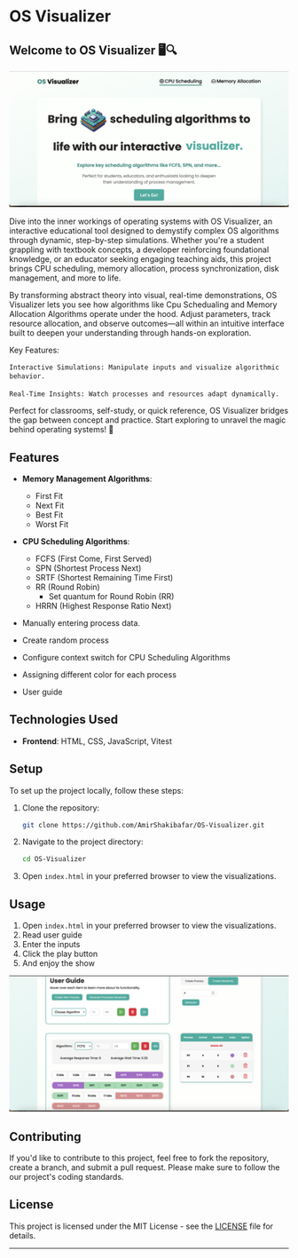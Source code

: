# OS Visualizer

## Welcome to OS Visualizer 🖥️🔍

![UI Preview](docs/readme/hero.png)

Dive into the inner workings of operating systems with OS Visualizer, an interactive educational tool designed to demystify complex OS algorithms through dynamic, step-by-step simulations. Whether you're a student grappling with textbook concepts, a developer reinforcing foundational knowledge, or an educator seeking engaging teaching aids, this project brings CPU scheduling, memory allocation, process synchronization, disk management, and more to life.

By transforming abstract theory into visual, real-time demonstrations, OS Visualizer lets you see how algorithms like Cpu Schedualing and Memory Allocation Algorithms operate under the hood. Adjust parameters, track resource allocation, and observe outcomes—all within an intuitive interface built to deepen your understanding through hands-on exploration.

Key Features:

    Interactive Simulations: Manipulate inputs and visualize algorithmic behavior.

    Real-Time Insights: Watch processes and resources adapt dynamically.

Perfect for classrooms, self-study, or quick reference, OS Visualizer bridges the gap between concept and practice. Start exploring to unravel the magic behind operating systems! 🚀

## Features

- **Memory Management Algorithms**:
   - First Fit
   - Next Fit
   - Best Fit
   - Worst Fit
   
- **CPU Scheduling Algorithms**:
   - FCFS (First Come, First Served)
   - SPN (Shortest Process Next)
   - SRTF (Shortest Remaining Time First)
   - RR (Round Robin)
      - Set quantum for Round Robin (RR)
   - HRRN (Highest Response Ratio Next)

- Manually entering process data.
- Create random process
- Configure context switch for CPU Scheduling Algorithms
- Assigning different color for each process
- User guide


## Technologies Used
- **Frontend**: HTML, CSS, JavaScript, Vitest

## Setup

To set up the project locally, follow these steps:

1. Clone the repository:
   ```bash
   git clone https://github.com/AmirShakibafar/OS-Visualizer.git
   ```

2. Navigate to the project directory:
   ```bash
   cd OS-Visualizer
   ```

3. Open `index.html` in your preferred browser to view the visualizations.

## Usage

1. Open `index.html` in your preferred browser to view the visualizations.
2. Read user guide
3. Enter the inputs
4. Click the play button
5. And enjoy the show

![UI Preview](docs/readme/main.png)

## Contributing

If you'd like to contribute to this project, feel free to fork the repository, create a branch, and submit a pull request. Please make sure to follow the our project's coding standards.

## License

This project is licensed under the MIT License - see the [LICENSE](LICENSE) file for details.

---
